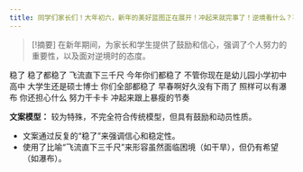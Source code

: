 ```yaml
---
title: 同学们家长们！大年初六，新年的美好蓝图正在展开！冲起来就完事了！逆境看什么？不是看暴叔！而是看你自己
---
```

 > [!摘要]
在新年期间，为家长和学生提供了鼓励和信心，强调了个人努力的重要性，以及面对逆境时的态度。

稳了
稳了都稳了
飞流直下三千尺
今年你们都稳了
不管你现在是幼儿园小学初中高中
大学生还是硕士博士
你们全部都稳了
早春啊好久没有下雨了
照样可以有瀑布
你还担心什么
努力干卡卡
冲起来跟上暴瘦的节奏

**文案模型：**
较为特殊，不完全符合传统模型，但具有鼓励和动员性质。

  - 文案通过反复的“稳了”来强调信心和稳定性。
  - 使用了比喻“飞流直下三千尺”来形容虽然面临困境（如干旱），但仍有希望（如瀑布）。
